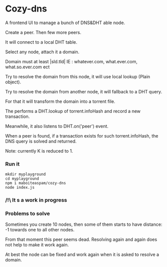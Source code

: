 # Cozy-dns

A frontend UI to manage a bunch of DNS&DHT able node.

Create a peer. Then few more peers.

It will connect to a local DHT table.

Select any node, attach it a domain.

Domain must at least |sld.tld| IE : whatever.com, what.ever.com, what.so.ever.com ect

Try to resolve the domain from this node, it will use local lookup (Plain object).

Try to resolve the domain from another node, it will fallback to a DHT query.

For that it will transform the domain into a torrent file.

The performs a DHT.lookup of torrent.infoHash and record a new transaction.

Meanwhile, it also listens to DHT.on('peer') event.

When a peer is found, if a transaction exists for such torrent.infoHash, the DNS query is solved and returned.

Note: currently K is reduced to 1.

### Run it

```
mkdir myplayground
cd myplayground
npm i maboiteaspam/cozy-dns
node index.js
```

### /!\ It s a work in progress


### Problems to solve

Sometimes you create 10 nodes, then some of them starts to have distance: -1 towards one to all other nodes.

From that moment this peer seems dead. Resolving again and again does not help to make it work again.

At best the node can be fixed and work again when it is asked to resolve a domain.